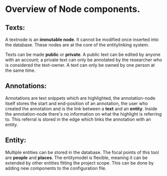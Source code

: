 # Overview of Node components.

## Texts: 
A textnode is an **immutable node**. It cannot be modified once inserted into the database. These nodes are at the core of the entitylinking system.

Texts can be made **public** or **private**. A public text can be edited by anyone with an account; a private text can only be annotated by the researcher who is considered the text-owner. A text can only be owned by one person at the same time. 

## Annotations: 
Annotations are text snippets which are highlighted, the annotation-node itself stores the start and end-position of an annotation, the user who created the annotation and is the link between a **text** and an **entity**. Inside the annotation-node there's no information on what the highlight is referring to. This referral is stored in the edge which links the annotation with an entity.

## Entity: 
Multiple entities can be stored in the database. The focal points of this tool are **people** and **places**. The entitymodel is flexible, meaning it can be extended by other entities fitting the project scope. This can be done by adding new components to the configuration file. 
